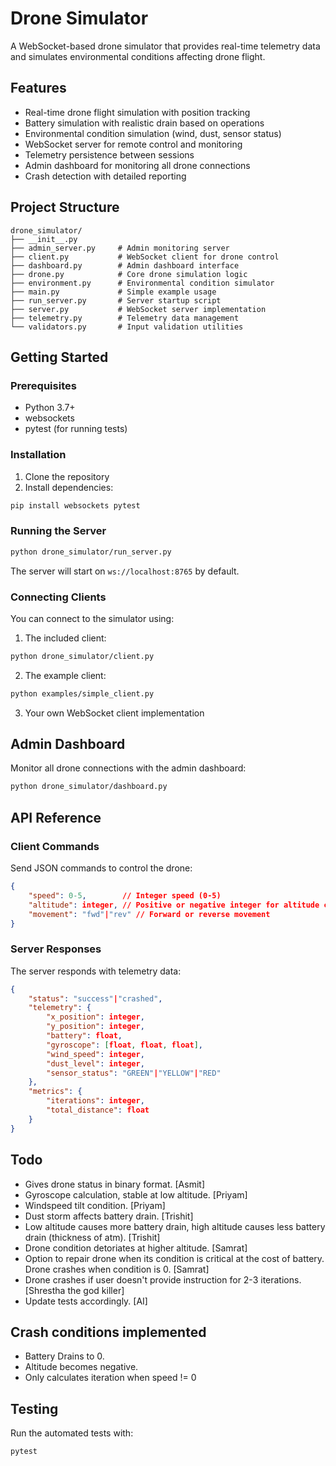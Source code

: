 # Drone Simulator

A WebSocket-based drone simulator that provides real-time telemetry data and simulates environmental conditions affecting drone flight.

## Features

- Real-time drone flight simulation with position tracking
- Battery simulation with realistic drain based on operations
- Environmental condition simulation (wind, dust, sensor status)
- WebSocket server for remote control and monitoring
- Telemetry persistence between sessions
- Admin dashboard for monitoring all drone connections
- Crash detection with detailed reporting

## Project Structure

```
drone_simulator/
├── __init__.py
├── admin_server.py     # Admin monitoring server
├── client.py           # WebSocket client for drone control
├── dashboard.py        # Admin dashboard interface
├── drone.py            # Core drone simulation logic
├── environment.py      # Environmental condition simulator
├── main.py             # Simple example usage
├── run_server.py       # Server startup script
├── server.py           # WebSocket server implementation
├── telemetry.py        # Telemetry data management
└── validators.py       # Input validation utilities
```

## Getting Started

### Prerequisites

- Python 3.7+
- websockets
- pytest (for running tests)

### Installation

1. Clone the repository
2. Install dependencies:
```bash
pip install websockets pytest
```

### Running the Server

```bash
python drone_simulator/run_server.py
```

The server will start on `ws://localhost:8765` by default.

### Connecting Clients

You can connect to the simulator using:

1. The included client:
```bash
python drone_simulator/client.py
```

2. The example client:
```bash
python examples/simple_client.py
```

3. Your own WebSocket client implementation

## Admin Dashboard

Monitor all drone connections with the admin dashboard:

```bash
python drone_simulator/dashboard.py
```

## API Reference

### Client Commands

Send JSON commands to control the drone:

```json
{
    "speed": 0-5,        // Integer speed (0-5)
    "altitude": integer, // Positive or negative integer for altitude change
    "movement": "fwd"|"rev" // Forward or reverse movement
}
```

### Server Responses

The server responds with telemetry data:

```json
{
    "status": "success"|"crashed",
    "telemetry": {
        "x_position": integer,
        "y_position": integer,
        "battery": float,
        "gyroscope": [float, float, float],
        "wind_speed": integer,
        "dust_level": integer,
        "sensor_status": "GREEN"|"YELLOW"|"RED"
    },
    "metrics": {
        "iterations": integer,
        "total_distance": float
    }
}
```

## Todo

- Gives drone status in binary format. [Asmit]
- Gyroscope calculation, stable at low altitude. [Priyam]
- Windspeed tilt condition. [Priyam]
- Dust storm affects battery drain. [Trishit]
- Low altitude causes more battery drain, high altitude causes less battery drain (thickness of atm). [Trishit]
- Drone condition detoriates at higher altitude. [Samrat]
- Option to repair drone when its condition is critical at the cost of battery. Drone crashes when condition is 0. [Samrat]
- Drone crashes if user doesn't provide instruction for 2-3 iterations. [Shrestha the god killer]
- Update tests accordingly. [AI]

## Crash conditions implemented

- Battery Drains to 0.
- Altitude becomes negative.
- Only calculates iteration when speed != 0

## Testing

Run the automated tests with:

```bash
pytest
```
